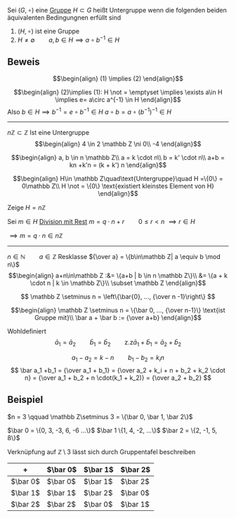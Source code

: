 
Sei $(G, \circ)$ eine [Gruppe](Gruppe.md)
$H\subset G$ heißt Untergruppe wenn die folgenden beiden äquivalenten Bedingungnen erfüllt sind

1. $(H, \circ)$ ist eine Gruppe
2. $H \not = \emptyset \qquad a,b \in H \implies a\circ b^{-1} \in H$

## Beweis 

$$\begin{align}
(1) \implies (2)
\end{align}$$

$$\begin{align}
(2)\implies (1): H \not = \emptyset \implies \exists a\in H \implies e= a\circ a^{-1} \in H
\end{align}$$
Also $b\in H \implies b^{-1} = e \circ b^{-1} \in H$
$a\circ b = a \circ (b^{-1})^{-1} \in H$

---

$n \mathbb Z \subset \mathbb Z$ Ist eine Untergruppe
$$\begin{align}
4 \in 2 \mathbb Z \ni 0\\
-4
\end{align}$$

$$\begin{align}
a, b \in n \mathbb Z\\
a = k \cdot n\\
b = k' \cdot n\\
a+b = kn +k'n = (k + k') n
\end{align}$$

$$\begin{align}
H\in \mathbb Z\quad\text{Untergruppe}\quad H =\{0\} = 0\mathbb Z\\
H \not = \{0\} \text{existiert kleinstes Element von H}
\end{align}$$

Zeige $H = n \mathbb Z$


Sei $m\in H$
[Division mit Rest](Division%20mit%20Rest.md) $m= q\cdot n +r\qquad 0 \leq r < n$
$\implies r \in H$

$\implies m = q \cdot n \in n\mathbb Z$

---

$n\in \mathbb N\qquad a \in\mathbb Z$
Resklasse ${\over a} = \{b\in\mathbb Z| a \equiv b \mod n\}$
$$\begin{align}
a+n\in\mathbb Z :&= \{a+b | b \in n \mathbb Z\}\\
&= \{a + k \cdot n | k \in \mathbb Z\}\\
\subset \mathbb Z
\end{align}$$

$$
\mathbb Z \setminus n = \left\{\bar{0}, ..., {\over n -1}\right\}
$$

$$\begin{align}
\mathbb Z \setminus n = \{\bar 0, ..., {\over n-1}\} \text{ist Gruppe mit}\\
\bar a + \bar b := {\over a+b}
\end{align}$$

Wohldefiniert
$$\bar a_1 = \bar a_2 \qquad \bar b_1 = \bar b_2\qquad \text{z.z} \bar a_1 + \bar b_1 = \bar a_2 + \bar b_2$$

$$a_1 - a_2 = k-n \qquad b_1 - b_2 = k_i n$$
$$
\bar a_1  +b_1 = {\over a_1 + b_1} = {\over a_2 + k_i + n + b_2 + k_2 \cdot n} = {\over a_1 + b_2 + n \cdot(k_1 + k_2)} = {\over a_2 + b_2}
$$

## Beispiel
$n = 3 \qquad \mathbb Z\setminus 3 = \{\bar 0, \bar 1, \bar 2\}$

$\bar 0 = \{0, 3, -3, 6, -6 ...\}$
$\bar 1 \{1, 4, -2, ...\}$
$\bar 2 = \{2, -1, 5, 8\}$

Verknüpfung auf $\mathbb Z \setminus 3$ lässt sich durch Gruppentafel beschreiben

|+|$\bar 0$|$\bar 1$|$\bar 2$|
|-|-|-|-|
|$\bar 0$|$\bar 0$|$\bar 1$|$\bar 2$|
|$\bar 1$|$\bar 1$|$\bar 2$|$\bar 0$|
|$\bar 2$|$\bar 2$|$\bar 0$|$\bar 1$|

